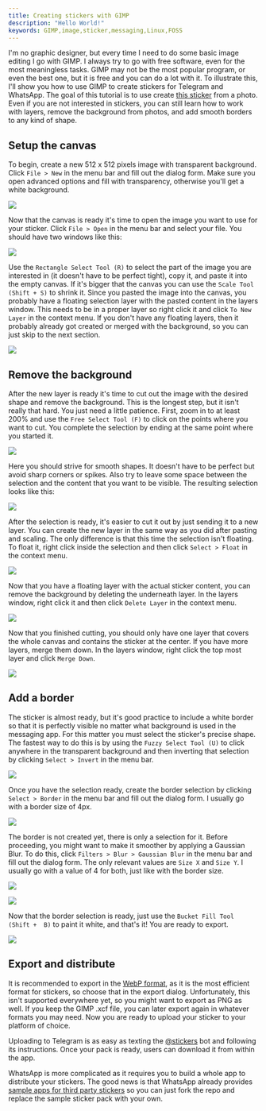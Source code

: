 ```yaml
---
title: Creating stickers with GIMP
description: "Hello World!"
keywords: GIMP,image,sticker,messaging,Linux,FOSS
---
```


I'm no graphic designer, but every time I need to do some basic image editing I 
go with GIMP. I always try to go with free software, even for the most 
meaningless tasks. GIMP may not be the most popular program, or even the best 
one, but it is free and you can do a lot with it. To illustrate this, I'll show 
you how to use GIMP to create stickers for Telegram and WhatsApp. The goal of 
this tutorial is to use create [this sticker](
../assets/images/my_gimp_sticker.webp) from a photo. Even if you are not 
interested in  stickers, you can still learn how to work with layers, remove 
the background from photos, and add smooth borders to any kind of shape.

<!--more-->

## Setup the canvas

To begin, create a new 512 x 512 pixels image with transparent background. Click
`File > New` in the menu bar and fill out the dialog form. Make sure you open 
advanced options and fill with transparency, otherwise you'll get a white 
background.  

[![](../assets/images/gimp_01.jpg)](../assets/images/gimp_01.jpg)

Now that the canvas is ready it's time to open the image you want to use for 
your sticker. Click `File > Open` in the menu bar and select your file. You 
should have two windows like this:

[![](../assets/images/gimp_02.jpg)](../assets/images/gimp_02.jpg)

Use the `Rectangle Select Tool (R)` to select the part of the image you are 
interested in (it doesn't have to be perfect tight), copy it, and paste it into 
the empty canvas. If it's bigger that the canvas you can use the `Scale Tool 
(Shift + S)` to shrink it. Since you pasted the image into the canvas, you 
probably have a floating selection layer with the pasted content in the layers 
window. This needs to be in a proper layer so right click it and click 
`To New Layer` in the context menu. If you don't have any floating layers, then
it probably already got created or merged with the background, so you can just 
skip to the next section.

[![](../assets/images/gimp_03.jpg)](../assets/images/gimp_03.jpg)

## Remove the background

After the new layer is ready it's time to cut out the image with the desired 
shape and remove the background. This is the longest step, but it isn't really 
that hard. You just need a little patience. First, zoom in to at least 200% and 
use the `Free Select Tool (F)` to click on the points where you want to cut. 
You complete the selection by ending at the same point where you started it.

[![](../assets/images/gimp_04.jpg)](../assets/images/gimp_04.jpg)

Here you should strive for smooth shapes. It doesn't have to be perfect but 
avoid sharp corners or spikes. Also try to leave some space between the selection 
and the content that you want to be visible. The resulting selection looks like 
this:

[![](../assets/images/gimp_05.jpg)](../assets/images/gimp_05.jpg)

After the selection is ready, it's easier to cut it out by just sending it to 
a new layer. You can create the new layer in the same way as you did after 
pasting and scaling. The only difference is that this time the selection 
isn't floating. To float it, right click inside the selection and then click 
`Select > Float` in the context menu.

[![](../assets/images/gimp_06.jpg)](../assets/images/gimp_06.jpg)

Now that you have a floating layer with the actual sticker content, you can 
remove the background by deleting the underneath layer. In the layers window, 
right click it and then click `Delete Layer` in the context menu.

[![](../assets/images/gimp_07.jpg)](../assets/images/gimp_07.jpg)

Now that you finished cutting, you should only have one layer that covers the 
whole canvas and contains the sticker at the center. If you have more layers, 
merge them down. In the layers window, right click the top most layer and 
click `Merge Down`.

[![](../assets/images/gimp_08.jpg)](../assets/images/gimp_08.jpg)

## Add a border

The sticker is almost ready, but it's good practice to include a white border 
so that it is perfectly visible no matter what background is used in the 
messaging app. For this matter you must select the sticker's precise shape. 
The fastest way to do this is by using the `Fuzzy Select Tool (U)` to click 
anywhere in the transparent background and then inverting that selection by 
clicking `Select > Invert` in the menu bar.
  
[![](../assets/images/gimp_09.jpg)](../assets/images/gimp_09.jpg)

Once you have the selection ready, create the border selection by clicking 
`Select > Border` in the menu bar and fill out the dialog form. I usually 
go with a border size of 4px.

[![](../assets/images/gimp_10.jpg)](../assets/images/gimp_10.jpg)

The border is not created yet, there is only a selection for it. Before 
proceeding, you might want to make it smoother by applying a Gaussian Blur. 
To do this, click `Filters > Blur > Gaussian Blur` in the menu bar and fill 
out the dialog form. The only relevant values are `Size X` and `Size Y`. I 
usually go with a value of 4 for both, just like with the border size.

[![](../assets/images/gimp_11.jpg)](../assets/images/gimp_11.jpg)

[![](../assets/images/gimp_12.jpg)](../assets/images/gimp_12.jpg)

Now that the border selection is ready, just use the `Bucket Fill Tool (Shift + 
B)` to paint it white, and that's it! You are ready to export.

[![](../assets/images/gimp_13.jpg)](../assets/images/gimp_13.jpg)

## Export and distribute

It is recommended to export in the [WebP format](
https://developers.google.com/speed/webp), as it is the most efficient format 
for stickers, so choose that in the export dialog. Unfortunately, this isn't
supported everywhere yet, so you might want to export as PNG as well. If you 
keep the GIMP .xcf file, you can later export again in whatever formats you
may need. Now you are ready to upload your sticker to your platform of choice.

Uploading to Telegram is as easy as texting the [&#64;stickers](
https://telegram.me/stickers) bot and following its instructions. Once your pack 
is ready, users can download it from within the app. 

WhatsApp is more complicated as it requires you to build a whole app to 
distribute your stickers. The good news is that WhatsApp already provides 
[sample apps for third party stickers](https://github.com/WhatsApp/stickers) 
so you can just fork the repo and replace the sample sticker pack with your own.
